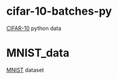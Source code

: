 # cifar-10-batches-py
[CIFAR-10](https://www.cs.toronto.edu/~kriz/cifar.html) python data

# MNIST_data
[MNIST](http://yann.lecun.com/exdb/mnist/) dataset
